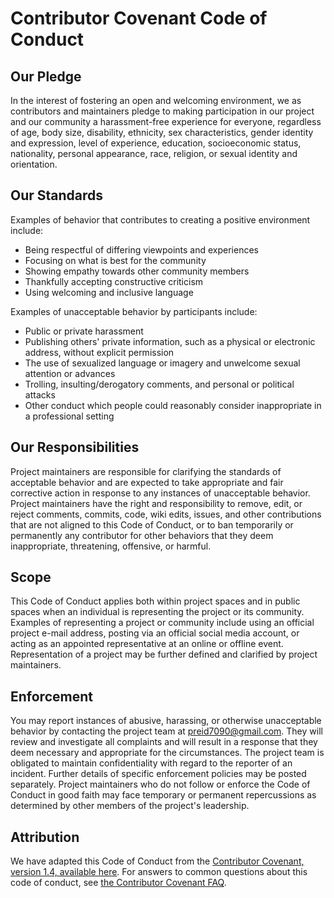 # Contributor Covenant Code of Conduct

## Our Pledge

In the interest of fostering an open and welcoming environment, we as contributors and maintainers pledge to making participation in our project and our community a harassment-free experience for everyone, regardless of age, body size, disability, ethnicity, sex characteristics, gender identity and expression, level of experience, education, socioeconomic status, nationality, personal appearance, race, religion, or sexual identity and orientation.

## Our Standards

Examples of behavior that contributes to creating a positive environment include:

- Being respectful of differing viewpoints and experiences
- Focusing on what is best for the community
- Showing empathy towards other community members
- Thankfully accepting constructive criticism
- Using welcoming and inclusive language

Examples of unacceptable behavior by participants include:

- Public or private harassment
- Publishing others' private information, such as a physical or electronic address, without explicit permission
- The use of sexualized language or imagery and unwelcome sexual attention or advances
- Trolling, insulting/derogatory comments, and personal or political attacks
- Other conduct which people could reasonably consider inappropriate in a professional setting

## Our Responsibilities

Project maintainers are responsible for clarifying the standards of acceptable behavior and are expected to take appropriate and fair corrective action in response to any instances of unacceptable behavior.
Project maintainers have the right and responsibility to remove, edit, or reject comments, commits, code, wiki edits, issues, and other contributions that are not aligned to this Code of Conduct, or to ban temporarily or permanently any contributor for other behaviors that they deem inappropriate, threatening, offensive, or harmful.

## Scope

This Code of Conduct applies both within project spaces and in public spaces when an individual is representing the project or its community. Examples of representing a project or community include using an official project e-mail address, posting via an official social media account, or acting as an appointed representative at an online or offline event. Representation of a project may be further defined and clarified by project maintainers.

## Enforcement

You may report instances of abusive, harassing, or otherwise unacceptable behavior by contacting the project team at preid7090@gmail.com. They will review and investigate all complaints and will result in a response that they deem necessary and appropriate for the circumstances. The project team is obligated to maintain confidentiality with regard to the reporter of an incident. Further details of specific enforcement policies may be posted separately.
Project maintainers who do not follow or enforce the Code of Conduct in good faith may face temporary or permanent repercussions as determined by other members of the project's leadership.

## Attribution

We have adapted this Code of Conduct from the [Contributor Covenant, version 1.4, available here](https://www.contributor-covenant.org/version/1/4/code-of-conduct.html).
For answers to common questions about this code of conduct, see [the Contributor Covenant FAQ](https://www.contributor-covenant.org/faq).
